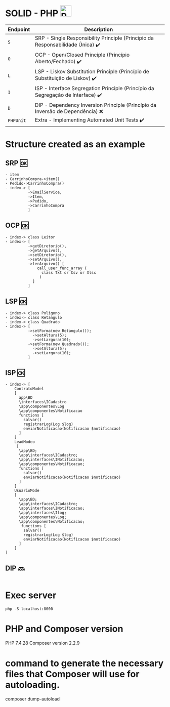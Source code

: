 SOLID - PHP <a href="https://php.net/" title="PHP"><img src="https://github.com/tomchen/stack-icons/blob/master/logos/php.svg" alt="PHP" width="35px" height="35px"></a>
========

Endpoint | Description
--- | ---
`S` | SRP - Single Responsibility Principle (Princípio da Responsabilidade Única) :heavy_check_mark:
`O` | OCP - Open/Closed Principle (Princípio Aberto/Fechado) :heavy_check_mark:
`L` | LSP - Liskov Substitution Principle (Princípio de Substituição de Liskov) :heavy_check_mark:
`I` | ISP - Interface Segregation Principle (Princípio da Segregação de Interface) :heavy_check_mark:
`D` | DIP - Dependency Inversion Principle (Princípio da Inversão de Dependência) :x:
`PHPUnit` | Extra - Implementing Automated Unit Tests :heavy_check_mark:

# Structure created as an example
## SRP :ok:
```
- item
- CarrinhoCompra->item()
- Pedido->CarrinhoCompra()
- index-> [
          ->EmailService,
          ->Item,
          ->Pedido,
          ->CarrinhoCompra
          ]
```
## OCP :ok:
```
- index-> class Leitor
- index-> [
          ->getDiretorio(),
          ->getArquivo(),
          ->setDiretorio(),
          ->setArquivo(),
          ->lerArquivo() [
              call_user_func_array (
                class Txt or Csv or Xlsx
               )
            ]
          ]
```
## LSP :ok:
```
- index-> class Poligono
- index-> class Retangulo
- index-> class Quadrado
- index-> [
          ->setForma(new Retangulo());
            ->setAltura(5);
            ->setLargura(10);
          ->setForma(new Quadrado());
            ->setAltura(5);
            ->setLargura(10);   
          ]
```
## ISP :ok:
```
- index-> [
    ContratoModel
    [
      app\BD
      \interfaces\ICadastro
      \app\componentes\Log
      \app\componentes\Notificacao
      functions [
        salvar()
        registrarLog(Log $log)
        enviarNotificacao(Notificacao $notificacao)
      ]
    ]
    LeadModeo
     [
      \app\BD;
      \app\interfaces\ICadastro;
      \app\interfaces\INotificacao;
      \app\componentes\Notificacao;
      functions [
        salvar()
        enviarNotificacao(Notificacao $notificacao)
      ]
    ]
    UsuarioMode
    [
      \app\BD;
      \app\interfaces\ICadastro;
      \app\interfaces\INotificacao;
      \app\interfaces\Ilog;
      \app\componentes\Log;
      \app\componentes\Notificacao;
       functions [
        salvar()
        registrarLog(Log $log)
        enviarNotificacao(Notificacao $notificacao)
      ]
    ]
]
```
## DIP :soon:
```
```

# Exec server 
`php -S localhost:8000`

# PHP and Composer version
PHP 7.4.28
Composer version 2.2.9

# command to generate the necessary files that Composer will use for autoloading.

composer dump-autoload
